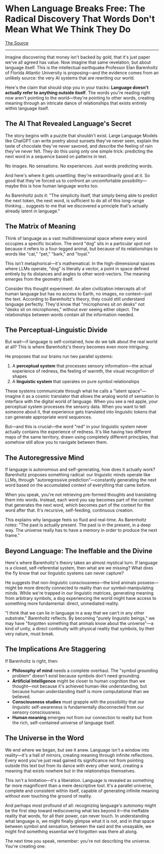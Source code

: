 # When Language Breaks Free: The Radical Discovery That Words Don't Mean What We Think They Do

[The Source](https://www.youtube.com/watch?v=A36OumnSrWY)

---

Imagine discovering that money isn't backed by gold, that it's just paper we've all agreed has value. Now imagine that same revelation, but about language itself. This is the intellectual earthquake Professor Elan Barenholtz of Florida Atlantic University is proposing—and the evidence comes from an unlikely source: the very AI systems that are rewriting our world.

Here's the claim that should stop you in your tracks: **Language doesn't actually refer to anything outside itself**. The words you're reading right now aren't pointing to the world—they're pointing to other words, creating meaning through an intricate dance of relationships that exists entirely within language itself.

## The AI That Revealed Language's Secret

The story begins with a puzzle that shouldn't exist. Large Language Models like ChatGPT can write poetry about sunsets they've never seen, explain the taste of chocolate they've never savored, and describe the feeling of rain they've never felt. They do this using only one simple trick: predicting the next word in a sequence based on patterns in text.

No images. No sensations. No experiences. Just words predicting words.

And here's where it gets unsettling: they're extraordinarily good at it. So good that they've forced us to confront an uncomfortable possibility—maybe this is how human language works too.

As Barenholtz puts it: "The simplicity itself, that simply being able to predict the next token, the next word, is sufficient to do all of this long-range thinking... suggests to me that we discovered a principle that's actually already latent in language."

## The Matrix of Meaning

Think of language as a vast multidimensional space where every word occupies a specific location. The word "dog" sits in a particular spot not because it refers to a four-legged animal, but because of its relationships to words like "cat," "pet," "bark," and "loyal." 

This isn't metaphorical—it's mathematical. In the high-dimensional spaces where LLMs operate, "dog" is literally a vector, a point in space defined entirely by its distances and angles to other word-vectors. The meaning emerges from the geometry itself.

Consider this thought experiment: An alien civilization intercepts all of human language but has no access to Earth, no images, no context—just the text. According to Barenholtz's theory, they could still understand language perfectly. They'd know that "microphones sit on desks" not "desks sit on microphones," without ever seeing either object. The relationships between words contain all the information needed.

## The Perceptual-Linguistic Divide

But wait—if language is self-contained, how do we talk about the real world at all? This is where Barenholtz's theory becomes even more intriguing.

He proposes that our brains run two parallel systems:
1. A **perceptual system** that processes sensory information—the actual experience of redness, the feeling of warmth, the visual recognition of shapes
2. A **linguistic system** that operates on pure symbol relationships

These systems communicate through what he calls a "latent space"—imagine it as a cosmic translator that allows the analog world of sensation to interface with the digital world of language. When you see a red apple, your perceptual system processes the sensory data. When you want to tell someone about it, that experience gets translated into linguistic tokens that can generate appropriate word sequences.

But—and this is crucial—the word "red" in your linguistic system never actually contains the experience of redness. It's like having two different maps of the same territory, drawn using completely different principles, that somehow still allow you to navigate between them.

## The Autoregressive Mind

If language is autonomous and self-generating, how does it actually work? Barenholtz proposes something radical: our linguistic minds operate like LLMs, through "autoregressive prediction"—constantly generating the next word based on the accumulated context of everything that came before.

When you speak, you're not retrieving pre-formed thoughts and translating them into words. Instead, each word you say becomes part of the context that generates the next word, which becomes part of the context for the word after that. It's recursive, self-feeding, continuous creation.

This explains why language feels so fluid and real-time. As Barenholtz notes: "The past is actually present. The past is in the present, in a deep way. The universe really has to have a memory in order to produce the next frame."

## Beyond Language: The Ineffable and the Divine

Here's where Barenholtz's theory takes an almost mystical turn. If language is a closed, self-referential system, then what are we missing? What does the fly know that our linguistic systems can never capture?

He suggests that non-linguistic consciousness—the kind animals possess—might be more directly connected to reality than our symbol-manipulating minds. While we're trapped in our linguistic matrices, generating meaning from arbitrary symbols, a dog experiencing the world might have access to something more fundamental: direct, unmediated reality.

"I think that we can lie in language in a way that we can't in any other substrate," Barenholtz reflects. By becoming "purely linguistic beings," we may have "forgotten something that animals know about the universe"—a kind of unity, a direct continuity with physical reality that symbols, by their very nature, must break.

## The Implications Are Staggering

If Barenholtz is right, then:

- **Philosophy of mind** needs a complete overhaul. The "symbol grounding problem" doesn't exist because symbols don't need grounding.
- **Artificial Intelligence** might be closer to human cognition than we thought—not because it's achieved human-like understanding, but because human understanding itself is more computational than we believed.
- **Consciousness studies** must grapple with the possibility that our linguistic self-awareness is fundamentally disconnected from our sensory consciousness.
- **Human meaning** emerges not from our connection to reality but from the rich, self-contained universe of language itself.

## The Universe in the Word

We end where we began, but see it anew. Language isn't a window into reality—it's a hall of mirrors, creating meaning through infinite reflections. Every word you've just read gained its significance not from pointing outside this text but from its dance with every other word, creating a meaning that exists nowhere but in the relationships themselves.

This isn't a limitation—it's a liberation. Language is revealed as something far more magnificent than a mere descriptive tool. It's a parallel universe, complete and consistent within itself, capable of generating infinite meaning without ever touching the ground of reality.

And perhaps most profound of all: recognizing language's autonomy might be the first step toward rediscovering what lies beyond it—the ineffable reality that words, for all their power, can never touch. In understanding what language is, we might finally glimpse what it is not, and in that space between symbol and sensation, between the said and the unsayable, we might find something essential we'd forgotten was there all along.

The next time you speak, remember: you're not describing the universe. You're creating one.
